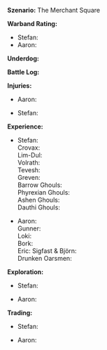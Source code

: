 **Szenario:** The Merchant Square   

**Warband Rating:**  
 - Stefan: 
 - Aaron: 

**Underdog:** 
 
**Battle Log:**  
 
**Injuries:**  
* Aaron:

* Stefan:
 
**Experience:**  
* Stefan:  
Crovax:  
Lim-Dul:  
Volrath:  
Tevesh:  
Greven:  
Barrow Ghouls:  
Phyrexian Ghouls:  
Ashen Ghouls:  
Dauthi Ghouls:  

* Aaron:  
Gunner:  
Loki:  
Bork:  
Eric: 
Sigfast & Björn:  
Drunken Oarsmen:  

**Exploration:**  
* Stefan: 

* Aaron: 

**Trading:**  
* Stefan: 

* Aaron: 
